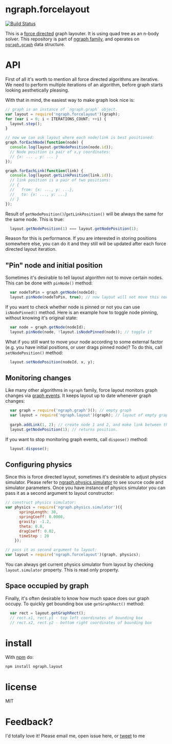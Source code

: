 ngraph.forcelayout
==========================
[![Build Status](https://travis-ci.org/anvaka/ngraph.forcelayout.png?branch=master)](https://travis-ci.org/anvaka/ngraph.forcelayout)

This is a [force directed](http://en.wikipedia.org/wiki/Force-directed_graph_drawing) graph layouter. It is using quad tree as an n-body solver. This repository is part of [ngraph family](https://github.com/anvaka/ngraph), and operates on [`ngraph.graph`](https://github.com/anvaka/ngraph.graph) data structure.

# API

First of all it's worth to mention all force directed algorithms are iterative. We need to
perform multiple iterations of an algorithm, before graph starts looking aesthetically pleasing.

With that in mind, the easiest way to make graph look nice is:

``` js
// graph is an instance of `ngraph.graph` object.
var layout = require('ngraph.forcelayout')(graph); 
for (var i = 0; i < ITERATIONS_COUNT; ++i) {
  layout.step();
}

// now we can ask layout where each node/link is best positioned:
graph.forEachNode(function(node) {
  console.log(layout.getNodePosition(node.id));
  // Node position is pair of x,y coordinates:
  // {x: ... , y: ... }
});

graph.forEachLink(function(link) {
  console.log(layout.getLinkPosition(link.id));
  // link position is a pair of two positions:
  // { 
  //   from: {x: ..., y: ...}, 
  //   to: {x: ..., y: ...} 
  // }
});
```


Result of `getNodePosition()`/`getLinkPosition()` will be always the same for the same node. This is true:

``` js
  layout.getNodePosition(1) === layout.getNodePosition(1);
```

Reason for this is performance. If you are interested in storing positions somewhere else, you can do it and they still will be updated after each force directed layout iteration.

## "Pin" node and initial position

Sometimes it's desirable to tell layout algorithm not to move certain nodes. This can be done with `pinNode()` method:

``` js
  var nodeToPin = graph.getNode(nodeId);
  layout.pinNode(nodeToPin, true); // now layout will not move this node
```

If you want to check whether node is pinned or not you can use `isNodePinned()` method. Here is an example how to toggle node pinning, without knowing it's original state:

``` js
  var node = graph.getNode(nodeId);
  layout.pinNode(node, !layout.isNodePinned(node)); // toggle it
```

What if you still want to move your node according to some external factor (e.g. you have initial positions, or user drags pinned node)? To do this, call `setNodePosition()` method:

``` js
  layout.setNodePosition(nodeId, x, y);
```

## Monitoring changes

Like many other algorithms in `ngraph` family, force layout monitors graph changes via [graph events](https://github.com/anvaka/ngraph.graph#listening-to-events). It keeps layout up to date whenever graph changes:

``` js
  var graph = require('ngraph.graph')(); // empty graph
  var layout = require('ngraph.layout')(graph); // layout of empty graph
  
  garph.addLink(1, 2); // create node 1 and 2, and make link between them
  layout.getNodePosition(1); // returns position. 
```

If you want to stop monitoring graph events, call `dispose()` method:
``` js
  layout.dispose();
```
  
## Configuring physics

Since this is force directed layout, sometimes it's desirable to adjust physics simulator. Please refer to [ngraph.physics.simulator](https://github.com/anvaka/ngraph.physics.simulator) to see source code and simulator parameters. Once you have instance of physics simulator you can pass it as a second argument to layout constructor:

``` js
// construct physics simulator:
var physics = require('ngraph.physics.simulator')({
      springLength: 30,
      springCoeff: 0.0008,
      gravity: -1.2,
      theta: 0.8,
      dragCoeff: 0.02,
      timeStep : 20
    });

// pass it as second argument to layout:
var layout = require('ngraph.forcelayout')(graph, physics);
```

You can always get current physics simulator from layout by checking `layout.simulator` property. This is read only property.

## Space occupied by graph

Finally, it's often desirable to know how much space does our graph occupy. To quickly get bounding box use `getGraphRect()` method:

``` js
  var rect = layout.getGraphRect();
  // rect.x1, rect.y1 - top left coordinates of bounding box
  // rect.x2, rect.y2 - bottom right coordinates of bounding box
```

# install

With [npm](https://npmjs.org) do:

```
npm install ngraph.layout
```

# license

MIT

# Feedback?

I'd totally love it! Please email me, open issue here, or [tweet](https://twitter.com/anvaka) to me
